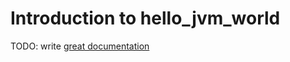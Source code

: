 # Introduction to hello_jvm_world

TODO: write [great documentation](http://jacobian.org/writing/what-to-write/)
